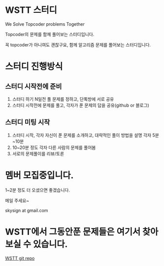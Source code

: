 # WSTT 스터디 
We Solve Topcoder problems Together 

Topcoder의 문제를 함께 풀어보는 스터디입니다.

꼭 topcoder가 아니여도 괜찮구요, 함께 알고리즘 문제를 풀어보는 스터디입니다.

# 스터디 진행방식

## 스터디 시작전에 준비 
1. 스터디 하기 N일전 풀 문제를 정하고, 단톡방에 서로 공유
2. 스터디 시작전에 문제를 풀고, 각자가 푼 문제의 답을 공유(github or 블로그)

## 스터디 미팅 시작
1. 스터디 시작, 각자 자신이 푼 문제를 소개하고, 대략적인 풀이 방법을 설명
   각자 5분~10분
2. 10~20분 정도 각자 다른 사람의 문제를 풀어봄
3. 서로의 문제풀이를 리뷰/토론

# 멤버 모집중입니다.
1~2분 정도 더 오셨으면 좋겠습니다.

메일 주세요~

skysign at gmail.com

# WSTT에서 그동안푼 문제들은 여기서 찾아 보실 수 있습니다.
[WSTT git repo](https://github.com/skysign/WSTT)

